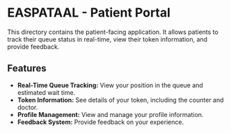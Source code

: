 # EASPATAAL - Patient Portal

This directory contains the patient-facing application. It allows patients to track their queue status in real-time, view their token information, and provide feedback.

## Features

- **Real-Time Queue Tracking:** View your position in the queue and estimated wait time.
- **Token Information:** See details of your token, including the counter and doctor.
- **Profile Management:** View and manage your profile information.
- **Feedback System:** Provide feedback on your experience.